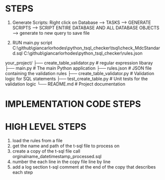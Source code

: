 # STEPS
1. Generate Scripts: Right click on Database --> TASKS --> GENERATE SCRIPTS --> SCRIPT ENTIRE DATABASE AND ALL DATABASE OBJECTS --> generate to new query to save file 

2. RUN main.py script
C:\github\giancarlorhodes\python_tsql_checker\tsql\check_MdcStandard.sql
C:\github\giancarlorhodes\python_tsql_checker\rules.json

your_project/
├── create_table_validator.py   # regular expression libaray
├── main.py                     # The main Python application
├── rules.json                  # JSON file containing the validation rules
├── create_table_validator.py   # Validation logic for SQL statements
├── test_create_table.py        # Unit tests for the validation logic
└── README.md                   # Project documentation


# IMPLEMENTATION  CODE STEPS
# HIGH LEVEL STEPS
1. load the rules from a file
2. get the name and path of the t-sql file to process on
3. create a copy of the t-sql file call orginalname_datetimestamp_processed.sql
4. number the each line in the copy file line by line
5. add a log section t-sql comment at the end of the copy that describes each step

 

